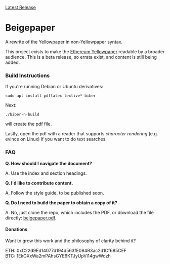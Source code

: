 [Latest Release](https://github.com/chronaeon/beigepaper/blob/master/beigepaper.pdf)

# Beigepaper 
A rewrite of the Yellowpaper in non-Yellowpaper syntax.

This project exists to make the [Ethereum Yellowpaper](http://gavwood.com/paper.pdf) readable by a broader audience. This is a beta release, so errata exist, and content is still being added.


### Build Instructions

If you're running Debian or Ubuntu derivatives:
```
sudo apt install pdflatex texlive* biber
```

Next:

```
./biber-n-build
```
will create the pdf file. 

Lastly, open the pdf with a reader that supports *character rendering* (e.g. evince on Linux) if you want to do text searches.

### FAQ

**Q. How should I navigate the document?**

A. Use the index and section headings.

**Q. I'd like to contribute content.**

A. Follow the style guide, to be published soon. 

**Q. Do I need to build the paper to obtain a copy of it?**

A. No, just clone the repo, which includes the PDF, or download the file directly: [beigepaper.pdf](https://github.com/chronaeon/beigepaper/blob/master/beigepaper.pdf).

#### Donations

Want to grow this work and the philosophy of clarity behind it?

ETH: 0xC22d9Ed14077d194d563fE084B3ac2d1Cf685CEF <br> BTC: 1EkGXxWa2mPAhsGYE6KTJyUpVi14gwWdzh

